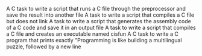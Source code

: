 A C task to write a script that runs a C file through the preprocessor and save the result into another file
A task to write a script that compiles a C file but does not link
A task to write a script that generates the assembly code of a C code and save it in an output file
A task to write a script that compiles a C file and creates an executable named cisfun
A C task to write a C program that prints exactly "Programming is like building a multilingual puzzle, followed by a new line
